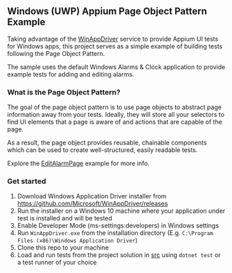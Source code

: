 ## Windows (UWP) Appium Page Object Pattern Example

Taking advantage of the [WinAppDriver](https://github.com/microsoft/WinAppDriver) service to provide Appium UI tests for Windows apps, this project serves as a simple example of building tests following the Page Object Pattern.

The sample uses the default Windows Alarms & Clock application to provide example tests for adding and editing alarms.

### Wnat is the Page Object Pattern?

The goal of the page object pattern is to use page objects to abstract page information away from your tests. Ideally, they will store all your selectors to find UI elements that a page is aware of and actions that are capable of the page. 

As a result, the page object provides reusable, chainable components which can be used to create well-structured, easily readable tests.

Explore the [EditAlarmPage](/src/Uwp.Appium.PopExample.Alarms/Pages/EditAlarmPage.cs) example for more info. 

### Get started
1. Download Windows Application Driver installer from <https://github.com/Microsoft/WinAppDriver/releases>
2. Run the installer on a Windows 10 machine where your application under test is installed and will be tested
3. Enable Developer Mode (ms-settings:developers) in Windows settings
4. Run `WinAppDriver.exe` from the installation directory (E.g. `C:\Program Files (x86)\Windows Application Driver`)
5. Clone this repo to your machine
6. Load and run tests from the project solution in [src](/src/) using `dotnet test` or a test runner of your choice
